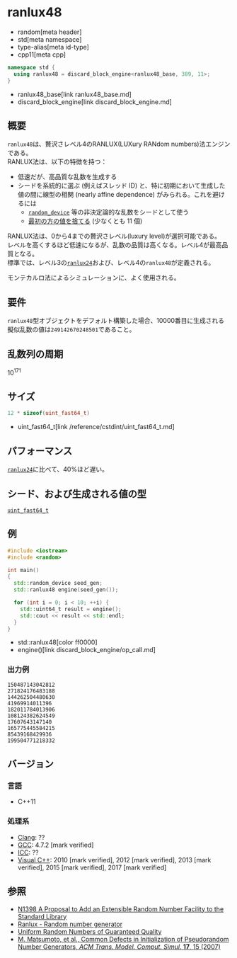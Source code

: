 # ranlux48
* random[meta header]
* std[meta namespace]
* type-alias[meta id-type]
* cpp11[meta cpp]

```cpp
namespace std {
  using ranlux48 = discard_block_engine<ranlux48_base, 389, 11>;
}
```
* ranlux48_base[link ranlux48_base.md]
* discard_block_engine[link discard_block_engine.md]

## 概要
`ranlux48`は、贅沢さレベル4のRANLUX(LUXury RANdom numbers)法エンジンである。  
RANLUX法は、以下の特徴を持つ：

- 低速だが、高品質な乱数を生成する
- シードを系統的に選ぶ (例えばスレッド ID) と、特に初期において生成した値の間に線型の相関 (nearly affine dependence) がみられる。これを避けるには
    - [`random_device`](random_device.md) 等の非決定論的な乱数をシードとして使う
    - [最初の方の値を捨てる](discard_block_engine/discard.md) (少なくとも 11 個)


RANLUX法は、0から4までの贅沢さレベル(luxury level)が選択可能である。  
レベルを高くするほど低速になるが、乱数の品質は高くなる。レベル4が最高品質となる。  
標準では、レベル3の[`ranlux24`](ranlux24.md)および、レベル4の`ranlux48`が定義される。  
  
モンテカルロ法によるシミュレーションに、よく使用される。  


## 要件
`ranlux48`型オブジェクトをデフォルト構築した場合、10000番目に生成される擬似乱数の値は`249142670248501`であること。


## 乱数列の周期
10<sup>171</sup>


## サイズ
```cpp
12 * sizeof(uint_fast64_t)
```
* uint_fast64_t[link /reference/cstdint/uint_fast64_t.md]


## パフォーマンス
[`ranlux24`](ranlux24.md)に比べて、40%ほど遅い。


## シード、および生成される値の型
[`uint_fast64_t`](/reference/cstdint/uint_fast64_t.md)


## 例
```cpp example
#include <iostream>
#include <random>

int main()
{
  std::random_device seed_gen;
  std::ranlux48 engine(seed_gen());

  for (int i = 0; i < 10; ++i) {
    std::uint64_t result = engine();
    std::cout << result << std::endl;
  }
}
```
* std::ranlux48[color ff0000]
* engine()[link discard_block_engine/op_call.md]

### 出力例
```
150487143042812
271824176483188
144262504480630
41969914011396
182011784013906
108124382624549
17607643147140
165775445584215
85439168429936
199504771218332
```

## バージョン
### 言語
- C++11

### 処理系
- [Clang](/implementation.md#clang): ??
- [GCC](/implementation.md#gcc): 4.7.2 [mark verified]
- [ICC](/implementation.md#icc): ??
- [Visual C++](/implementation.md#visual_cpp): 2010 [mark verified], 2012 [mark verified], 2013 [mark verified], 2015 [mark verified], 2017 [mark verified]


## 参照
- [N1398 A Proposal to Add an Extensible Random Number Facility to the Standard Library](http://www.open-std.org/jtc1/sc22/wg21/docs/papers/2002/n1398.html)
- [Ranlux - Random number generator](https://web.archive.org/web/20220414101703/https://luscher.web.cern.ch/luscher/ranlux/)
- [Uniform Random Numbers of Guaranteed Quality](https://web.archive.org/web/20190922154624/http://cmd.inp.nsk.su/old/cmd2/manuals/cernlib/shortwrups/node244.html)
- [M. Matsumoto, et al., Common Defects in Initialization of Pseudorandom Number Generators, *ACM Trans. Model. Comput. Simul.* **17**, 15 (2007)](https://doi.org/10.1145/1276927.1276928)
